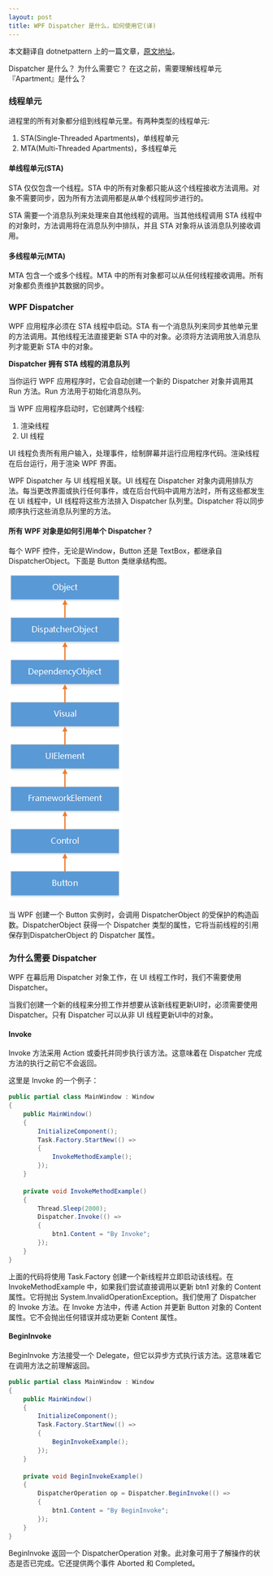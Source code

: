```yaml
---
layout: post
title: WPF Dispatcher 是什么，如何使用它(译)
---
```


本文翻译自 dotnetpattern 上的一篇文章，<a href="http://dotnetpattern.com/wpf-dispatcher">原文地址</a>。

Dispatcher 是什么？ 为什么需要它？ 在这之前，需要理解线程单元『Apartment』是什么？

### 线程单元

进程里的所有对象都分组到线程单元里。有两种类型的线程单元:

1. STA(Single-Threaded Apartments)，单线程单元
2. MTA(Multi-Threaded Apartments)，多线程单元
            
#### 单线程单元(STA)

STA 仅仅包含一个线程。STA 中的所有对象都只能从这个线程接收方法调用。对象不需要同步，因为所有方法调用都是从单个线程同步进行的。

STA 需要一个消息队列来处理来自其他线程的调用。当其他线程调用 STA 线程中的对象时，方法调用将在消息队列中排队，并且 STA 对象将从该消息队列接收调用。

#### 多线程单元(MTA)

MTA 包含一个或多个线程。MTA 中的所有对象都可以从任何线程接收调用。所有对象都负责维护其数据的同步。

### WPF Dispatcher

WPF 应用程序必须在 STA 线程中启动。STA 有一个消息队列来同步其他单元里的方法调用。其他线程无法直接更新 STA 中的对象。必须将方法调用放入消息队列才能更新 STA 中的对象。

**Dispatcher 拥有 STA 线程的消息队列**

当你运行 WPF 应用程序时，它会自动创建一个新的 Dispatcher 对象并调用其 Run 方法。Run 方法用于初始化消息队列。

当 WPF 应用程序启动时，它创建两个线程:

1. 渲染线程
2. UI 线程

UI 线程负责所有用户输入，处理事件，绘制屏幕并运行应用程序代码。渲染线程在后台运行，用于渲染 WPF 界面。

WPF Dispatcher 与 UI 线程相关联。UI 线程在 Dispatcher 对象内调用排队方法。每当更改界面或执行任何事件，或在后台代码中调用方法时，所有这些都发生在 UI 线程中，UI 线程将这些方法排入 Dispatcher 队列里。Dispatcher 将以同步顺序执行这些消息队列里的方法。

#### 所有 WPF 对象是如何引用单个 Dispatcher？

每个 WPF 控件，无论是Window，Button 还是 TextBox，都继承自 DispatcherObject。下面是 Button 类继承结构图。

<img src="/images/button-class-hierarchy.png"/>

当 WPF 创建一个 Button 实例时，会调用 DispatcherObject 的受保护的构造函数。DispatcherObject 获得一个 Dispatcher 类型的属性，它将当前线程的引用保存到DispatcherObject 的 Dispatcher 属性。

### 为什么需要 Dispatcher

WPF 在幕后用 Dispatcher 对象工作，在 UI 线程工作时，我们不需要使用 Dispatcher。

当我们创建一个新的线程来分担工作并想要从该新线程更新UI时，必须需要使用 Dispatcher。只有 Dispatcher 可以从非 UI 线程更新UI中的对象。

#### Invoke

Invoke 方法采用 Action 或委托并同步执行该方法。这意味着在 Dispatcher 完成方法的执行之前它不会返回。

这里是 Invoke 的一个例子：

```C#
public partial class MainWindow : Window
{
    public MainWindow()
    {
        InitializeComponent();
        Task.Factory.StartNew(() =>
        {
            InvokeMethodExample();
        });
    }

    private void InvokeMethodExample()
    {
        Thread.Sleep(2000);
        Dispatcher.Invoke(() =>
        {
            btn1.Content = "By Invoke";
        });
    }
}
```
上面的代码将使用 Task.Factory 创建一个新线程并立即启动该线程。在 InvokeMethodExample 中，如果我们尝试直接调用以更新 btn1 对象的 Content 属性。它将抛出 System.InvalidOperationException。我们使用了 Dispatcher 的 Invoke 方法。在 Invoke 方法中，传递 Action 并更新 Button 对象的 Content 属性。它不会抛出任何错误并成功更新 Content 属性。

#### BeginInvoke

BeginInvoke 方法接受一个 Delegate，但它以异步方式执行该方法。这意味着它在调用方法之前理解返回。

```C#
public partial class MainWindow : Window
{
    public MainWindow()
    {
        InitializeComponent();
        Task.Factory.StartNew(() =>
        {
            BeginInvokeExample();
        });
    }

    private void BeginInvokeExample()
    {
        DispatcherOperation op = Dispatcher.BeginInvoke(() =>
        {
            btn1.Content = "By BeginInvoke";
        });
    }
}
```

BeginInvoke 返回一个 DispatcherOperation 对象。此对象可用于了解操作的状态是否已完成。它还提供两个事件 Aborted 和 Completed。
